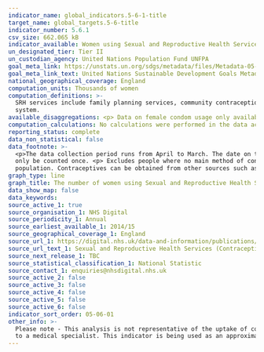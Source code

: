 ```yaml
---
indicator_name: global_indicators.5-6-1-title
target_name: global_targets.5-6-title
indicator_number: 5.6.1
csv_size: 662.065 kB
indicator_available: Women using Sexual and Reproductive Health Services, by main method of contraception and age
un_designated_tier: Tier II
un_custodian_agency: United Nations Population Fund UNFPA
goal_meta_link: https://unstats.un.org/sdgs/metadata/files/Metadata-05-06-01.pdf
goal_meta_link_text: United Nations Sustainable Development Goals Metadata (PDF 357 KB)
national_geographical_coverage: England
computation_units: Thousands of women
computation_definitions: >-
  SRH services include family planning services, community contraception clinics, integrated GUM and SRH services and young people’s services e.g. Brook advisory centres. LARC refers to long acting reversible contraceptives.  IUD refers to intrauterine device.  IUS refers to intrauterine
  system.
available_disaggregations: <p> Data on female condom usage only available 2014/15 through 2017/18. <p> Region and local authority data only available from 2019/20 to 2021/22.
computation_calculations: No calculations were performed in the data acquisition of this indicator.
reporting_status: complete
data_non_statistical: false
data_footnote: >-
  <p>The data collection period runs from April to March. The date on the X axis is the start of this period. <p> Other methods include the cap, diaphragm, spermicides (but only when used on their own) and vaginal ring. <p> A person contacting a service multiple times during the year will
  only be counted once. <p> Excludes people where no main method of contraception was recorded during the year. <p> All ages total includes records where the age was not recorded. <p> This analysis is not necessarily representative of the uptake of contraception methods across the whole
  population. Contraceptives can be obtained from other sources such as GPs or direct from pharmacies, whilst non-prescription items like condoms can be obtained easily without a visit to a medical specialist.
graph_type: line
graph_title: The number of women using Sexual and Reproductive Health Services
data_show_map: false
data_keywords:
source_active_1: true
source_organisation_1: NHS Digital
source_periodicity_1: Annual
source_earliest_available_1: 2014/15
source_geographical_coverage_1: England
source_url_1: https://digital.nhs.uk/data-and-information/publications/statistical/sexual-and-reproductive-health-services
source_url_text_1: Sexual and Reproductive Health Services (Contraception)
source_next_release_1: TBC
source_statistical_classification_1: National Statistic
source_contact_1: enquiries@nhsdigital.nhs.uk
source_active_2: false
source_active_3: false
source_active_4: false
source_active_5: false
source_active_6: false
indicator_sort_order: 05-06-01
other_info: >-
  Please note - This analysis is not representative of the uptake of contraception methods across the whole population. Contraceptives can be obtained from other sources such as GPs or direct from pharmacies, whilst non-prescription items like condoms can be obtained easily without a visit
  to a medical specialist. This indicator is being used as an approximation of the UN SDG Indicator. Where possible, we will work to identify or develop UK data to meet the global indicator specification. This indicator has not been identified in collaboration with topic experts.
---
```

